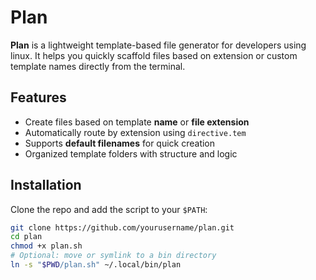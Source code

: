 # Plan

**Plan** is a lightweight template-based file generator for developers using linux. It helps you quickly scaffold files based on extension or custom template names directly from the terminal.

## Features

- Create files based on template **name** or **file extension**
- Automatically route by extension using `directive.tem`
- Supports **default filenames** for quick creation
- Organized template folders with structure and logic

## Installation

Clone the repo and add the script to your `$PATH`:

```bash
git clone https://github.com/yourusername/plan.git
cd plan
chmod +x plan.sh
# Optional: move or symlink to a bin directory
ln -s "$PWD/plan.sh" ~/.local/bin/plan
```
